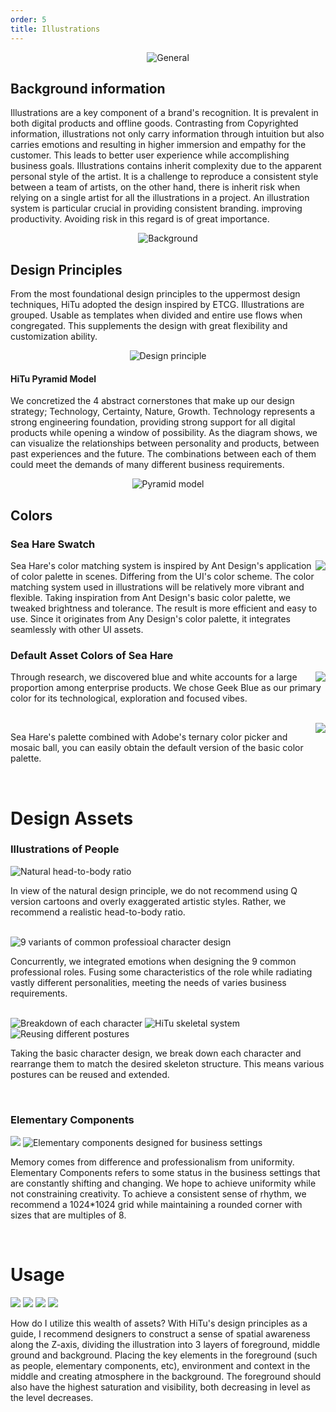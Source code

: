```yaml
---
order: 5
title: Illustrations
---
```


<div style="text-align:center;">
  <img alt="General" src="https://gw.alipayobjects.com/mdn/rms_08e378/afts/img/A*WzMpTIP8R6gAAAAAAAAAAABkARQnAQ" />
</div>

## Background information

Illustrations are a key component of a brand's recognition. It is prevalent in both digital products and offline goods. Contrasting from Copyrighted information, illustrations not only carry information through intuition but also carries emotions and resulting in higher immersion and empathy for the customer. This leads to better user experience while accomplishing business goals. Illustrations contains inherit complexity due to the apparent personal style of the artist. It is a challenge to reproduce a consistent style between a team of artists, on the other hand, there is inherit risk when relying on a single artist for all the illustrations in a project. An illustration system is particular crucial in providing consistent branding. improving productivity. Avoiding risk in this regard is of great importance.

<div style="text-align:center;">
  <img alt="Background" src="https://gw.alipayobjects.com/mdn/rms_08e378/afts/img/A*rSUBTL8hv9sAAAAAAAAAAABkARQnAQ" />
</div>

## Design Principles

From the most foundational design principles to the uppermost design techniques, HiTu adopted the design inspired by ETCG. Illustrations are grouped. Usable as templates when divided and entire use flows when congregated. This supplements the design with great flexibility and customization ability.

<div style="text-align:center;">
  <img alt="Design principle" src="https://gw.alipayobjects.com/mdn/rms_08e378/afts/img/A*WKEzS5-_zYAAAAAAAAAAAABkARQnAQ" />
</div>

#### HiTu Pyramid Model

We concretized the 4 abstract cornerstones that make up our design strategy; Technology, Certainty, Nature, Growth. Technology represents a strong engineering foundation, providing strong support for all digital products while opening a window of possibility. As the diagram shows, we can visualize the relationships between personality and products, between past experiences and the future. The combinations between each of them could meet the demands of many different business requirements.

<div style="text-align:center;">
  <img alt="Pyramid model" src="https://gw.alipayobjects.com/mdn/rms_08e378/afts/img/A*gCoSS5DaCNEAAAAAAAAAAABkARQnAQ" />
</div>

## Colors

### Sea Hare Swatch

<ImagePreview>
<img class="preview-img no-padding" align="right" description="Sea Hare's color palette" src="https://gw.alipayobjects.com/mdn/rms_08e378/afts/img/A*5ZE6RrjW-jQAAAAAAAAAAABkARQnAQ" />
</ImagePreview>

Sea Hare's color matching system is inspired by Ant Design's application of color palette in scenes. Differing from the UI's color scheme. The color matching system used in illustrations will be relatively more vibrant and flexible. Taking inspiration from Ant Design's basic color palette, we tweaked brightness and tolerance. The result is more efficient and easy to use. Since it originates from Any Design's color palette, it integrates seamlessly with other UI assets.

### Default Asset Colors of Sea Hare

<img class="preview-img no-padding" align="right" src="https://gw.alipayobjects.com/mdn/rms_08e378/afts/img/A*0Dv9Rrp7GtMAAAAAAAAAAAAAARQnAQ" />

Through research, we discovered blue and white accounts for a large proportion among enterprise products. We chose Geek Blue as our primary color for its technological, exploration and focused vibes.

<br />

<ImagePreview>
<img class="preview-img no-padding" align="right" src="https://gw.alipayobjects.com/mdn/rms_08e378/afts/img/A*U5L-RKWlmJcAAAAAAAAAAABkARQnAQ" />
</ImagePreview>

Sea Hare's palette combined with Adobe's ternary color picker and mosaic ball, you can easily obtain the default version of the basic color palette.

<br />

# Design Assets

### Illustrations of People

<img class="preview-img" alt="Natural head-to-body ratio" src="https://gw.alipayobjects.com/mdn/rms_08e378/afts/img/A*rm9JRIqTmPgAAAAAAAAAAABkARQnAQ" />

In view of the natural design principle, we do not recommend using Q version cartoons and overly exaggerated artistic styles. Rather, we recommend a realistic head-to-body ratio.

<br />

<img class="preview-img" alt="9 variants of common professioal character design" src="https://gw.alipayobjects.com/mdn/rms_08e378/afts/img/A*Zt7BSI2OL7gAAAAAAAAAAABkARQnAQ" />

Concurrently, we integrated emotions when designing the 9 common professional roles. Fusing some characteristics of the role while radiating vastly different personalities, meeting the needs of varies business requirements.

<br />

<img class="preview-img" alt="Breakdown of each character" src="https://gw.alipayobjects.com/mdn/rms_08e378/afts/img/A*jUujRJBxU-sAAAAAAAAAAABkARQnAQ" />

<img class="preview-img" alt="HiTu skeletal system" src="https://gw.alipayobjects.com/mdn/rms_08e378/afts/img/A*C3NCT6QHU9QAAAAAAAAAAABkARQnAQ" />

<img class="preview-img" alt="Reusing different postures" src="https://gw.alipayobjects.com/mdn/rms_08e378/afts/img/A*NZuwQp_vcIQAAAAAAAAAAABkARQnAQ" />

Taking the basic character design, we break down each character and rearrange them to match the desired skeleton structure. This means various postures can be reused and extended.

<br />

### Elementary Components

<img class="preview-img" src="https://gw.alipayobjects.com/mdn/rms_08e378/afts/img/A*ph0YSZmq-ekAAAAAAAAAAABkARQnAQ" />

<img class="preview-img" alt="Elementary components designed for business settings" src="https://gw.alipayobjects.com/mdn/rms_08e378/afts/img/A*Z8oxS5ym3PIAAAAAAAAAAABkARQnAQ" />

Memory comes from difference and professionalism from uniformity. Elementary Components refers to some status in the business settings that are constantly shifting and changing. We hope to achieve uniformity while not constraining creativity. To achieve a consistent sense of rhythm, we recommend a 1024\*1024 grid while maintaining a rounded corner with sizes that are multiples of 8.

<br />

# Usage

<img class="preview-img" src="https://gw.alipayobjects.com/mdn/rms_08e378/afts/img/A*puHVQJEe-oIAAAAAAAAAAABkARQnAQ" />

<img class="preview-img" src="https://gw.alipayobjects.com/mdn/rms_08e378/afts/img/A*W-PzSadIFeAAAAAAAAAAAABkARQnAQ" />

<img class="preview-img" src="https://gw.alipayobjects.com/mdn/rms_08e378/afts/img/A*OJoaQ77tczIAAAAAAAAAAABkARQnAQ" />

<img class="preview-img" src="https://gw.alipayobjects.com/mdn/rms_08e378/afts/img/A*IySSSoBaGPYAAAAAAAAAAABkARQnAQ" />

How do I utilize this wealth of assets? With HiTu's design principles as a guide, I recommend designers to construct a sense of spatial awareness along the Z-axis, dividing the illustration into 3 layers of foreground, middle ground and background. Placing the key elements in the foreground (such as people, elementary components, etc), environment and context in the middle and creating atmosphere in the background. The foreground should also have the highest saturation and visibility, both decreasing in level as the level decreases.

<br />
